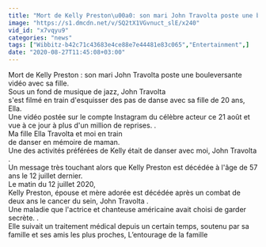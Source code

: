 ```yaml
---
title: "Mort de Kelly Preston\u00a0: son mari John Travolta poste une bouleversante vid\u00e9o avec sa fille"
image: "https://s1.dmcdn.net/v/SQ2tX1VGvnuct_slE/x240"
vid_id: "x7vqyu9"
categories: "news"
tags: ["Wibbitz-b42c71c43683e4ce88e7e44481e83c065","Entertainment",]
date: "2020-08-27T11:45:08+03:00"
---
```

Mort de Kelly Preston : son mari John Travolta poste une bouleversante vidéo avec sa fille.  <br>Sous un fond de musique de jazz, John Travolta   <br>s'est filmé en train d'esquisser des pas de danse avec sa fille de 20 ans, Ella.  <br>Une vidéo postée sur le compte Instagram du célèbre acteur ce 21 août et vue à ce jour à plus d'un million de reprises. .  <br>Ma fille Ella Travolta et moi en train   <br>de danser en mémoire de maman.   <br>Une des activités préférées de Kelly était de danser avec moi, John Travolta .  <br>Un message très touchant alors que Kelly Preston est décédée à l'âge de 57 ans le 12 juillet dernier.  <br>Le matin du 12 juillet 2020,   <br>Kelly Preston, épouse et mère adorée est décédée après un combat de deux ans le cancer du sein, John Travolta .  <br>Une maladie que l'actrice et chanteuse américaine avait choisi de garder secrète. .  <br>Elle suivait un traitement médical depuis un certain temps, soutenu par sa famille et ses amis les plus proches, L’entourage de la famille
